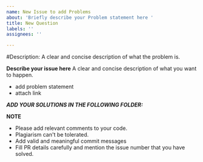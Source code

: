 ```yaml
---
name: New Issue to add Problems
about: 'Briefly describe your Problem statement here '
title: New Question
labels: ''
assignees: ''

---
```


#Description:
A clear and concise description of what the problem is.

**Describe your issue here**
A clear and concise description of what you want to happen.
* add problem statement
* attach link

***ADD YOUR SOLUTIONS IN THE FOLLOWING FOLDER:***
<!-- add a link to the directory where you want to add files -- >
[]()

*** Add Solutions to the following Problems:
<!-- Add links to the problems-->
[]()

**NOTE**
*  Please add relevant comments to your code.
*  Plagiarism can't be tolerated.
*  Add valid and meaningful commit messages
*  Fill PR details carefully and mention the issue number that you have solved.

